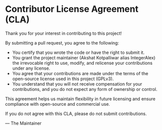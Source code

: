 # Contributor License Agreement (CLA)

Thank you for your interest in contributing to this project!

By submitting a pull request, you agree to the following:

- You certify that you wrote the code or have the right to submit it.
- You grant the project maintainer (Akshat Kotpalliwar alias IntegerAlex) the irrevocable right to use, modify, and relicense your contributions under any license.
- You agree that your contributions are made under the terms of the open-source license used in this project (GPLv3).
- You understand that you will not receive compensation for your contributions, and you do not expect any form of ownership or control.

This agreement helps us maintain flexibility in future licensing and ensure compliance with open-source and commercial use.

If you do not agree with this CLA, please do not submit contributions.

— The Maintainer

